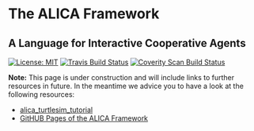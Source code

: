 # The ALICA Framework

## A Language for Interactive Cooperative Agents

[![License: MIT](https://img.shields.io/badge/License-MIT-brightgreen.svg)](https://opensource.org/licenses/MIT) [![Travis Build Status](https://secure.travis-ci.org/rapyuta-robotics/alica.svg?branch=rr-devel)](http://travis-ci.org/rapyuta-robotics/alica) [![Coverity Scan Build Status](https://scan.coverity.com/projects/rapyuta-robotics-alica/badge.svg)](https://scan.coverity.com/projects/rapyuta-robotics-alica)

**Note:** This page is under construction and will include links to further resources in future. In the meantime we advice you to have a look at the following resources:

* [alica_turtlesim_tutorial](https://github.com/rapyuta-robotics/alica-supplementary/tree/rr-devel/alica_ros_turtlesim)
* [GitHUB Pages of the ALICA Framework](https://rapyuta-robotics.github.io/alica/)

